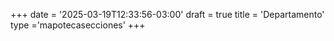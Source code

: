 +++
date = '2025-03-19T12:33:56-03:00'
draft = true
title = 'Departamento'
type ='mapotecasecciones'
+++
